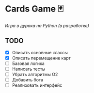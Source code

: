 # Cards Game 🃏  
*Игра в дурака на Python (в разработке)* 
## TODO 
- [x] Описать основные классы
- [x] Описать перемещение карт
- [ ] Базовая логика
- [ ] Написать тесты
- [ ] Убрать алгоритмы О2
- [ ] Добавить бота  
- [ ] Реализовать интерфейс  
